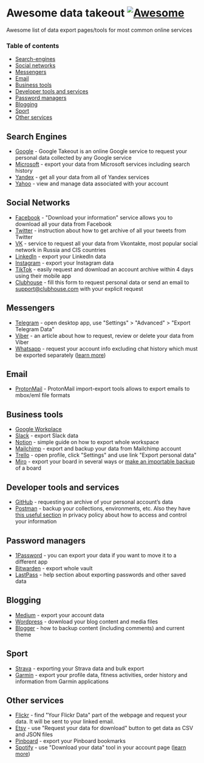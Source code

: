# Awesome data takeout  [![Awesome](https://cdn.rawgit.com/sindresorhus/awesome/d7305f38d29fed78fa85652e3a63e154dd8e8829/media/badge.svg)](https://github.com/sindresorhus/awesome)

Awesome list of data export pages/tools for most common online services

### Table of contents

* [Search-engines](#search-engines)
* [Social networks](#social-networks)
* [Messengers](#messengers)
* [Email](#email)
* [Business tools](#business-tools)
* [Developer tools and services](#developer-tools-and-services)
* [Password managers](#password-managers)
* [Blogging](#blogging)
* [Sport](#sport)
* [Other services](#other-services)

## Search Engines

* [Google](https://takeout.google.com) - Google Takeout is an online Google service to request your personal data collected by any Google service
* [Microsoft](https://account.microsoft.com/privacy/activity-history?view=voice) - export your data from Microsoft services including search history
* [Yandex](https://passport.yandex.ru/profile/data) - get all your data from all of Yandex services
* [Yahoo](https://help.yahoo.com/kb/find-download-data-sln28671.html) - view and manage data associated with your account

## Social Networks

* [Facebook](https://www.facebook.com/dyi/) - "Download your information" service allows you to download all your data from Facebook
* [Twitter](https://twitter.com/settings/download_your_data) - instruction about how to get archive of all your tweets from Twitter
* [VK](https://vk.com/data_protection) - service to request all your data from Vkontakte, most popular social network in Russia and CIS countries
* [LinkedIn](https://www.linkedin.com/psettings/member-data) - export your LinkedIn data
* [Instagram](https://www.instagram.com/download/request/) - export your Instagram data
* [TikTok](https://support.tiktok.com/en/account-and-privacy/personalized-ads-and-data/requesting-your-data) - easily request and download an account archive within 4 days using their mobile app
* [Clubhouse](https://clubhouseapp.zendesk.com/hc/en-us/requests/new?ticket_form_id=1900000769305) - fill this form to request personal data or send an email to [support@clubhouse.com](mailto:support@clubhouse.com) with your explicit request

## Messengers

* [Telegram](https://telegram.org/blog/export-and-more) - open desktop app, use "Settings" > "Advanced" > "Export Telegram Data"
* [Viber](https://help.viber.com/en/article/request-review-and-delete-your-data-on-viber) - an article about how to request, review or delete your data from Viber
* [Whatsapp](https://faq.whatsapp.com/general/account-and-profile/how-to-request-your-account-information/?lang=en) - request your account info excluding chat history which must be exported separately ([learn more](https://faq.whatsapp.com/android/chats/how-to-save-your-chat-history/?lang=en))

## Email

* [ProtonMail](https://protonmail.com/import-export) - ProtonMail import-export tools allows to export emails to mbox/eml file formats

## Business tools

* [Google Workplace](https://admin.google.com/ac/customertakeout)
* [Slack](https://slack.com/intl/en-fr/help/articles/201658943) - export Slack data 
* [Notion](https://www.notion.so/help/export-your-content#export-your-entire-workspace) - simple guide on how to export whole workspace
* [Mailchimp](https://mailchimp.com/help/export-back-up-data/) - export and backup your data from Mailchimp account
* [Trello](https://trello.com) - open profile, click "Settings" and use link "Export personal data"
* [Miro](https://help.miro.com/hc/en-us/articles/360017572754-How-to-export-your-board) - export your board in several ways or [make an importable backup](https://help.miro.com/hc/en-us/articles/360017572774) of a board

## Developer tools and services

* [GitHub](https://docs.github.com/en/get-started/privacy-on-github/requesting-an-archive-of-your-personal-accounts-data) - requesting an archive of your personal account’s data
* [Postman](https://learning.postman.com/docs/getting-started/importing-and-exporting-data/#exporting-postman-data) - backup your collections, environments, etc. Also they have [this useful section](https://www.postman.com/legal/privacy-policy/#how-to-access-and-control-your-information) in privacy policy about how to access and control your information

## Password managers

* [1Password](https://support.1password.com/export/) - you can export your data if you want to move it to a different app
* [Bitwarden](https://bitwarden.com/help/export-your-data/) - export whole vault
* [LastPass](https://support.logmeininc.com/lastpass/help/export-your-passwords-and-secure-notes-lp040004) - help section about exporting passwords and other saved data

## Blogging

* [Medium](https://help.medium.com/hc/en-us/articles/115004745787-Export-your-account-data) - export your account data
* [Wordpress](https://wordpress.com/support/export/) - download your blog content and media files
* [Blogger](https://support.google.com/blogger/answer/41387?hl=en) - how to backup content (including comments) and current theme

## Sport

* [Strava](https://support.strava.com/hc/en-us/articles/216918437-Exporting-your-Data-and-Bulk-Export) - exporting your Strava data and bulk export
* [Garmin](https://support.garmin.com/en-US/?faq=q22kMdCbU23NUT2Wmspz16) - export your profile data, fitness activities, order history and information from Garmin applications

## Other services

* [Flickr](https://www.flickr.com/account/) - find "Your Flickr Data" part of the webpage and request your data. It will be sent to your linked email.
* [Etsy](https://www.etsy.com/your/account/privacy) - use "Request your data for download" button to get data as CSV and JSON files
* [Pinboard](https://pinboard.in/settings/backup) - export your Pinboard bookmarks
* [Spotify](https://www.spotify.com/account/privacy/) - use "Download your data" tool in your account page ([learn more](https://support.spotify.com/us/article/data-rights-and-privacy-settings/))
